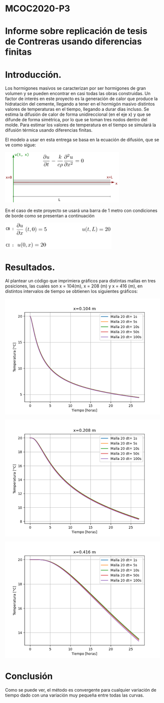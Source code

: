 # MCOC2020-P3
  
# Informe sobre replicación de tesis de Contreras usando diferencias finitas 

# Introducción.
Los hormigones masivos se caracterizan por ser hormigones de gran volumen y se pueden encontrar en casi todas las obras construidas. Un factor de interés en este proyecto es la generación de calor que produce la hidratación del cemente, llegando a tener en el hormigón masivo distintos valores de temperaturas en el tiempo, llegando a durar días incluso. Se estima la difusión de calor de forma unidireccional (en el eje x) y que se difunde de forma simétrica, por lo que se toman tres nodos dentro del molde. Para estimar los valores de temperatura en el tiempo se simulará la difusión térmica usando diferencias finitas.

El modelo a usar en esta entrega se basa en la ecuación de difusión, que se ve como sigue:

![imagen](/ec1.PNG)

En el caso de este proyecto se usará una barra de 1 metro con condiciones de borde como se presentan a continuación
 
![imagen](/cond_borde.PNG)


# Resultados.

 Al plantear un código que imprimiera gráficos para distintas mallas en tres posiciones, las cuales son x = 104(m), x = 208 (m) y x = 416 (m), en distintos intervalos de tiempo se obtienen los siguientes gráficos:
 
 ![imagen](/x=0.104.png)
 

![imagen](/x=0.208.png)
  
  
![imagen](/x=0.416.png)


# Conclusión

Como se puede ver, el método es convergente para cualquier variación de tiempo dado con una variación muy pequeña entre todas las curvas.
